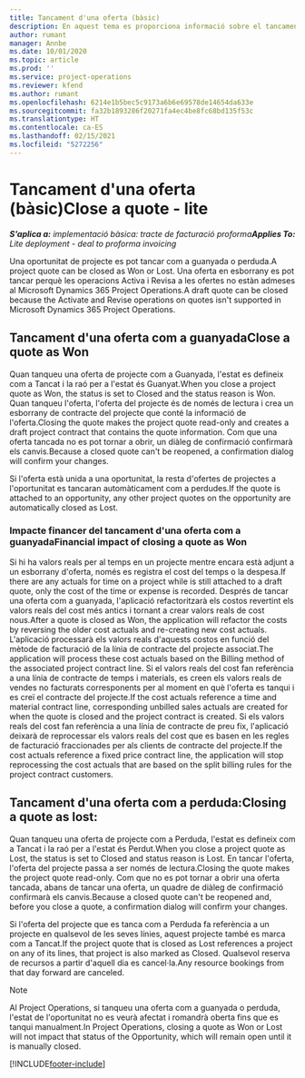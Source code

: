 ```yaml
---
title: Tancament d'una oferta (bàsic)
description: En aquest tema es proporciona informació sobre el tancament d'una oferta al Project Operations.
author: rumant
manager: Annbe
ms.date: 10/01/2020
ms.topic: article
ms.prod: ''
ms.service: project-operations
ms.reviewer: kfend
ms.author: rumant
ms.openlocfilehash: 6214e1b5bec5c9173a6b6e69578de14654da633e
ms.sourcegitcommit: fa32b1893286f20271fa4ec4be8fc68bd135f53c
ms.translationtype: HT
ms.contentlocale: ca-ES
ms.lasthandoff: 02/15/2021
ms.locfileid: "5272256"
---
```

# <a name="close-a-quote---lite"></a><span data-ttu-id="05170-103">Tancament d'una oferta (bàsic)</span><span class="sxs-lookup"><span data-stu-id="05170-103">Close a quote - lite</span></span>

<span data-ttu-id="05170-104">_**S'aplica a:** implementació bàsica: tracte de facturació proforma_</span><span class="sxs-lookup"><span data-stu-id="05170-104">_**Applies To:** Lite deployment - deal to proforma invoicing_</span></span>

<span data-ttu-id="05170-105">Una oportunitat de projecte es pot tancar com a guanyada o perduda.</span><span class="sxs-lookup"><span data-stu-id="05170-105">A project quote can be closed as Won or Lost.</span></span> <span data-ttu-id="05170-106">Una oferta en esborrany es pot tancar perquè les operacions Activa i Revisa a les ofertes no estàn admeses al Microsoft Dynamics 365 Project Operations.</span><span class="sxs-lookup"><span data-stu-id="05170-106">A draft quote can be closed because the Activate and Revise operations on quotes isn't supported in Microsoft Dynamics 365 Project Operations.</span></span>

## <a name="close-a-quote-as-won"></a><span data-ttu-id="05170-107">Tancament d'una oferta com a guanyada</span><span class="sxs-lookup"><span data-stu-id="05170-107">Close a quote as Won</span></span>

<span data-ttu-id="05170-108">Quan tanqueu una oferta de projecte com a Guanyada, l'estat es defineix com a Tancat i la raó per a l'estat és Guanyat.</span><span class="sxs-lookup"><span data-stu-id="05170-108">When you close a project quote as Won, the status is set to Closed and the status reason is Won.</span></span> <span data-ttu-id="05170-109">Quan tanqueu l'oferta, l'oferta del projecte és de només de lectura i crea un esborrany de contracte del projecte que conté la informació de l'oferta.</span><span class="sxs-lookup"><span data-stu-id="05170-109">Closing the quote makes the project quote read-only and creates a draft project contract that contains the quote information.</span></span> <span data-ttu-id="05170-110">Com que una oferta tancada no es pot tornar a obrir, un diàleg de confirmació confirmarà els canvis.</span><span class="sxs-lookup"><span data-stu-id="05170-110">Because a closed quote can't be reopened, a confirmation dialog will confirm your changes.</span></span>

<span data-ttu-id="05170-111">Si l'oferta està unida a una oportunitat, la resta d'ofertes de projectes a l'oportunitat es tancaran automàticament com a perdudes.</span><span class="sxs-lookup"><span data-stu-id="05170-111">If the quote is attached to an opportunity, any other project quotes on the opportunity are automatically closed as Lost.</span></span>

### <a name="financial-impact-of-closing-a-quote-as-won"></a><span data-ttu-id="05170-112">Impacte financer del tancament d'una oferta com a guanyada</span><span class="sxs-lookup"><span data-stu-id="05170-112">Financial impact of closing a quote as Won</span></span>

<span data-ttu-id="05170-113">Si hi ha valors reals per al temps en un projecte mentre encara està adjunt a un esborrany d'oferta, només es registra el cost del temps o la despesa.</span><span class="sxs-lookup"><span data-stu-id="05170-113">If there are any actuals for time on a project while is still attached to a draft quote, only the cost of the time or expense is recorded.</span></span> <span data-ttu-id="05170-114">Després de tancar una oferta com a guanyada, l'aplicació refactoritzarà els costos revertint els valors reals del cost més antics i tornant a crear valors reals de cost nous.</span><span class="sxs-lookup"><span data-stu-id="05170-114">After a quote is closed as Won, the application will refactor the costs by reversing the older cost actuals and re-creating new cost actuals.</span></span> <span data-ttu-id="05170-115">L'aplicació processarà els valors reals d'aquests costos en funció del mètode de facturació de la línia de contracte del projecte associat.</span><span class="sxs-lookup"><span data-stu-id="05170-115">The application will process these cost actuals based on the Billing method of the associated project contract line.</span></span> <span data-ttu-id="05170-116">Si el valors reals del cost fan referència a una línia de contracte de temps i materials, es creen els valors reals de vendes no facturats corresponents per al moment en què l'oferta es tanqui i es creï el contracte del projecte.</span><span class="sxs-lookup"><span data-stu-id="05170-116">If the cost actuals reference a time and material contract line, corresponding unbilled sales actuals are created for when the quote is closed and the project contract is created.</span></span> <span data-ttu-id="05170-117">Si els valors reals del cost fan referència a una línia de contracte de preu fix, l'aplicació deixarà de reprocessar els valors reals del cost que es basen en les regles de facturació fraccionades per als clients de contracte del projecte.</span><span class="sxs-lookup"><span data-stu-id="05170-117">If the cost actuals reference a fixed price contract line, the application will stop reprocessing the cost actuals that are based on the split billing rules for the project contract customers.</span></span>

## <a name="closing-a-quote-as-lost"></a><span data-ttu-id="05170-118">Tancament d'una oferta com a perduda:</span><span class="sxs-lookup"><span data-stu-id="05170-118">Closing a quote as lost:</span></span>

<span data-ttu-id="05170-119">Quan tanqueu una oferta de projecte com a Perduda, l'estat es defineix com a Tancat i la raó per a l'estat és Perdut.</span><span class="sxs-lookup"><span data-stu-id="05170-119">When you close a project quote as Lost, the status is set to Closed and status reason is Lost.</span></span> <span data-ttu-id="05170-120">En tancar l'oferta, l'oferta del projecte passa a ser només de lectura.</span><span class="sxs-lookup"><span data-stu-id="05170-120">Closing the quote makes the project quote read-only.</span></span> <span data-ttu-id="05170-121">Com que no es pot tornar a obrir una oferta tancada, abans de tancar una oferta, un quadre de diàleg de confirmació confirmarà els canvis.</span><span class="sxs-lookup"><span data-stu-id="05170-121">Because a closed quote can't be reopened and, before you close a quote, a confirmation dialog will confirm your changes.</span></span>

<span data-ttu-id="05170-122">Si l'oferta del projecte que es tanca com a Perduda fa referència a un projecte en qualsevol de les seves línies, aquest projecte també es marca com a Tancat.</span><span class="sxs-lookup"><span data-stu-id="05170-122">If the project quote that is closed as Lost references a project on any of its lines, that project is also marked as Closed.</span></span> <span data-ttu-id="05170-123">Qualsevol reserva de recursos a partir d'aquell dia es cancel·la.</span><span class="sxs-lookup"><span data-stu-id="05170-123">Any resource bookings from that day forward are canceled.</span></span>

> [!NOTE]
> <span data-ttu-id="05170-124">Al Project Operations, si tanqueu una oferta com a guanyada o perduda, l'estat de l'oportunitat no es veurà afectat i romandrà oberta fins que es tanqui manualment.</span><span class="sxs-lookup"><span data-stu-id="05170-124">In Project Operations, closing a quote as Won or Lost will not impact that status of the Opportunity, which will remain open until it is manually closed.</span></span>


[!INCLUDE[footer-include](../../includes/footer-banner.md)]